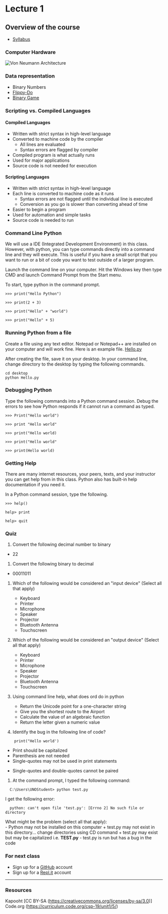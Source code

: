 # Lecture 1
## Overview of the course
  - [Syllabus](CIST%201600%20Syllabus%20-%20Python%20Programming.docx)

### Computer Hardware
![Von Neumann Architecture](https://upload.wikimedia.org/wikipedia/commons/e/e5/Von_Neumann_Architecture.svg)

### Data representation
  - Binary Numbers
  - [Flippy-Do](https://drive.google.com/file/d/0B6iNirqJ5EuVVTlla0RpR2RIa2s/view?usp=sharing)
  - [Binary Game](https://studio.code.org/projects/applab/iukLbcDnzqgoxuu810unLw)

### Scripting vs. Compiled Languages
#### Compiled Languages
- Written with strict syntax in high-level language
- Converted to machine code by the compiler
  - All lines are evaluated
  - Syntax errors are flagged by compiler
- Compiled program is what actually runs
- Used for major applications
- Source code is not needed for execution

#### Scripting Languages
- Written with strict syntax in high-level language
- Each line is converted to machine code as it runs
  - Syntax errors are not flagged until the individual line is executed
  - Conversion as you go is slower than converting ahead of time
- Easier to begin a program
- Used for automation and simple tasks
- Source code is needed to run

### Command Line Python
We will use a IDE (Integrated Development Environment) in this class. However, with python, you can type commands directly into a command line and they will execute. This is useful if you have a small script that you want to run or a bit of code you want to test outside of a larger program.

Launch the command line on your computer. Hit the Windows key then type CMD and launch Command Prompt from the Start menu.

To start, type python in the command prompt.

```
>>> print("Hello Python")

>>> print(2 + 3)

>>> print("Hello" + "world")

>>> print("Hello" + 5)
```
### Running Python from a file
Create a file using any text editor. Notepad or Notepad++ are installed on your computer and will work fine. Here is an example file.
[Hello.py](Hello.py)

After creating the file, save it on your desktop. In your command line, change directory to the desktop by typing the following commands.

```
cd desktop
python Hello.py
```

### Debugging Python
Type the following commands into a Python command session. Debug the errors to see how Python responds if it cannot run a command as typed.

```
>>> Print("Hello world")

>>> print "Hello world"

>>> print("Hello world)

>>> print("Hello world"

>>> print(Hello world)
```

### Getting Help
There are many internet resources, your peers, texts, and your instructor you can get help from in this class. Python also has built-in help documentation if you need it.

In a Python command session, type the following.

```
>>> help()

help> print

help> quit
```
### Quiz
1. Convert the following decimal number to binary
  - 22

1. Convert the following binary to decimal
  - 00011011

1. Which of the following would be considered an "input device" (Select all that apply)
	+ Keyboard
	- Printer
	+ Microphone
	- Speaker
	- Projector
	+ Bluetooth Antenna
	+ Touchscreen

1. Which of the following would be considered an "output device" (Select all that apply)
	- Keyboard
	+ Printer
	- Microphone
	+ Speaker
	+ Projector
	+ Bluetooth Antenna
	+ Touchscreen

1. Using command line help, what does ord do in python
	+ Return the Unicode point for a one-character string
	- Give you the shortest route to the Airport
	- Calculate the value of an algebraic function
	- Return the letter given a numeric value

1. Identify the bug in the following line of code?
```
	print("Hello world')
```
  - Print should be capitalized
  - Parenthesis are not needed
  - Single-quotes may not be used in print statements
  + Single-quotes and double-quotes cannot be paired

1. At the command prompt, I typed the following command:
```
  C:\Users\UNOStudent> python test.py
```
  I get the following error:
```
  python: can't open file 'test.py': [Errno 2] No such file or directory
```

What might be the problem (select all that apply):  
	- Python may not be installed on this computer
	+ test.py may not exist in this directory... change directories using CD command
	+ test.py may exist but may be capitalized i.e. **TEST.py**
	- test.py is run but has a bug in the code

### For next class
- Sign up for a [GitHub](https://github.com) account
- Sign up for a [Repl.it](https://repl.it/) account
---
### Resources
Kapooht [CC BY-SA (https://creativecommons.org/licenses/by-sa/3.0)]  
Code.org (https://curriculum.code.org/csp-19/unit1/5/)  
